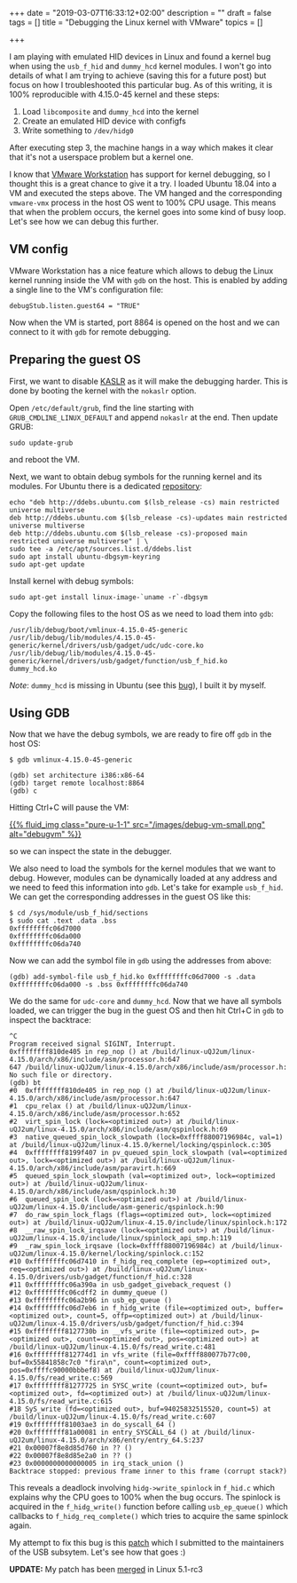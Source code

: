 +++
date = "2019-03-07T16:33:12+02:00"
description = ""
draft = false
tags = []
title = "Debugging the Linux kernel with VMware"
topics = []

+++

I am playing with emulated HID devices in Linux and found a kernel bug when using the `usb_f_hid` and `dummy_hcd` kernel modules.
I won't go into details of what I am trying to achieve (saving this for a future post) but focus on how I troubleshooted this
particular bug. As of this writing, it is 100% reproducible with 4.15.0-45 kernel and these steps:

 1. Load `libcomposite` and `dummy_hcd` into the kernel
 2. Create an emulated HID device with configfs
 3. Write something to `/dev/hidg0`

After executing step 3, the machine hangs in a way which makes it clear that it's not a userspace problem but a kernel one.

I know that [VMware Workstation](https://www.vmware.com/products/workstation-pro.html) has support for kernel debugging, so 
I thought this is a great chance to give it a try.
I loaded Ubuntu 18.04 into a VM and executed the steps above. The VM hanged and the corresponding `vmware-vmx` process in the
host OS went to 100% CPU usage. This means that when the problem occurs, the kernel goes into some kind of busy loop.
Let's see how we can debug this further.

VM config
---
VMware Workstation has a nice feature which allows to debug the Linux kernel running inside the VM with `gdb` on the host.
This is enabled by adding a single line to the VM's configuration file:

```
debugStub.listen.guest64 = "TRUE"
```

Now when the VM is started, port 8864 is opened on the host and we can connect to it with `gdb` for remote debugging.

Preparing the guest OS
---
First, we want to disable [KASLR](https://en.wikipedia.org/wiki/Address_space_layout_randomization) 
as it will make the debugging harder. This is done by booting the kernel with the `nokaslr` option.

Open `/etc/default/grub`, find the line starting with `GRUB_CMDLINE_LINUX_DEFAULT` and append `nokaslr` at the end.
Then update GRUB:

`sudo update-grub`

and reboot the VM.

Next, we want to obtain debug symbols for the running kernel and its modules.
For Ubuntu there is a dedicated [repository](https://wiki.ubuntu.com/Debug%20Symbol%20Packages#Getting_-dbgsym.ddeb_packages):

```
echo "deb http://ddebs.ubuntu.com $(lsb_release -cs) main restricted universe multiverse
deb http://ddebs.ubuntu.com $(lsb_release -cs)-updates main restricted universe multiverse
deb http://ddebs.ubuntu.com $(lsb_release -cs)-proposed main restricted universe multiverse" | \
sudo tee -a /etc/apt/sources.list.d/ddebs.list
sudo apt install ubuntu-dbgsym-keyring
sudo apt-get update
```

Install kernel with debug symbols:

```
sudo apt-get install linux-image-`uname -r`-dbgsym
```

Copy the following files to the host OS as we need to load them into `gdb`:

```
/usr/lib/debug/boot/vmlinux-4.15.0-45-generic
/usr/lib/debug/lib/modules/4.15.0-45-generic/kernel/drivers/usb/gadget/udc/udc-core.ko
/usr/lib/debug/lib/modules/4.15.0-45-generic/kernel/drivers/usb/gadget/function/usb_f_hid.ko
dummy_hcd.ko
```
_Note_: `dummy_hcd` is missing in Ubuntu (see this [bug](https://bugs.launchpad.net/ubuntu/+source/linux/+bug/1073089)), I built it by myself.

Using GDB
---
Now that we have the debug symbols, we are ready to fire off `gdb` in the host OS:

```
$ gdb vmlinux-4.15.0-45-generic

(gdb) set architecture i386:x86-64
(gdb) target remote localhost:8864
(gdb) c
```
Hitting Ctrl+C will pause the VM:

[{{% fluid_img class="pure-u-1-1" src="/images/debug-vm-small.png" alt="debugvm" %}}](/images/debug-vm.png "debugvm")

so we can inspect the state in the debugger.

We also need to load the symbols for the kernel modules that we want to debug.
However, modules can be dynamically loaded at any address and we need to feed this information into `gdb`.
Let's take for example `usb_f_hid`. We can get the corresponding addresses in the guest OS like this:

```
$ cd /sys/module/usb_f_hid/sections
$ sudo cat .text .data .bss 
0xffffffffc06d7000
0xffffffffc06da000
0xffffffffc06da740
```

Now we can add the symbol file in `gdb` using the addresses from above:

```
(gdb) add-symbol-file usb_f_hid.ko 0xffffffffc06d7000 -s .data 0xffffffffc06da000 -s .bss 0xffffffffc06da740
```

We do the same for `udc-core` and `dummy_hcd`.
Now that we have all symbols loaded, we can trigger the bug in the guest OS and then hit Ctrl+C in `gdb` to
inspect the backtrace:

```
^C
Program received signal SIGINT, Interrupt.
0xffffffff810de405 in rep_nop () at /build/linux-uQJ2um/linux-4.15.0/arch/x86/include/asm/processor.h:647
647 /build/linux-uQJ2um/linux-4.15.0/arch/x86/include/asm/processor.h: No such file or directory.
(gdb) bt
#0  0xffffffff810de405 in rep_nop () at /build/linux-uQJ2um/linux-4.15.0/arch/x86/include/asm/processor.h:647
#1  cpu_relax () at /build/linux-uQJ2um/linux-4.15.0/arch/x86/include/asm/processor.h:652
#2  virt_spin_lock (lock=<optimized out>) at /build/linux-uQJ2um/linux-4.15.0/arch/x86/include/asm/qspinlock.h:69
#3  native_queued_spin_lock_slowpath (lock=0xffff88007196984c, val=1) at /build/linux-uQJ2um/linux-4.15.0/kernel/locking/qspinlock.c:305
#4  0xffffffff8199f407 in pv_queued_spin_lock_slowpath (val=<optimized out>, lock=<optimized out>) at /build/linux-uQJ2um/linux-4.15.0/arch/x86/include/asm/paravirt.h:669
#5  queued_spin_lock_slowpath (val=<optimized out>, lock=<optimized out>) at /build/linux-uQJ2um/linux-4.15.0/arch/x86/include/asm/qspinlock.h:30
#6  queued_spin_lock (lock=<optimized out>) at /build/linux-uQJ2um/linux-4.15.0/include/asm-generic/qspinlock.h:90
#7  do_raw_spin_lock_flags (flags=<optimized out>, lock=<optimized out>) at /build/linux-uQJ2um/linux-4.15.0/include/linux/spinlock.h:172
#8  __raw_spin_lock_irqsave (lock=<optimized out>) at /build/linux-uQJ2um/linux-4.15.0/include/linux/spinlock_api_smp.h:119
#9  _raw_spin_lock_irqsave (lock=0xffff88007196984c) at /build/linux-uQJ2um/linux-4.15.0/kernel/locking/spinlock.c:152
#10 0xffffffffc06d7410 in f_hidg_req_complete (ep=<optimized out>, req=<optimized out>) at /build/linux-uQJ2um/linux-4.15.0/drivers/usb/gadget/function/f_hid.c:328
#11 0xffffffffc06a390a in usb_gadget_giveback_request ()
#12 0xffffffffc06cdff2 in dummy_queue ()
#13 0xffffffffc06a2b96 in usb_ep_queue ()
#14 0xffffffffc06d7eb6 in f_hidg_write (file=<optimized out>, buffer=<optimized out>, count=5, offp=<optimized out>) at /build/linux-uQJ2um/linux-4.15.0/drivers/usb/gadget/function/f_hid.c:394
#15 0xffffffff8127730b in __vfs_write (file=<optimized out>, p=<optimized out>, count=<optimized out>, pos=<optimized out>) at /build/linux-uQJ2um/linux-4.15.0/fs/read_write.c:481
#16 0xffffffff812774d1 in vfs_write (file=0xffff880077b77c00, buf=0x55841858c7c0 "fira\n", count=<optimized out>, pos=0xffffc90000bbbef8) at /build/linux-uQJ2um/linux-4.15.0/fs/read_write.c:569
#17 0xffffffff81277725 in SYSC_write (count=<optimized out>, buf=<optimized out>, fd=<optimized out>) at /build/linux-uQJ2um/linux-4.15.0/fs/read_write.c:615
#18 SyS_write (fd=<optimized out>, buf=94025832515520, count=5) at /build/linux-uQJ2um/linux-4.15.0/fs/read_write.c:607
#19 0xffffffff81003ae3 in do_syscall_64 ()
#20 0xffffffff81a00081 in entry_SYSCALL_64 () at /build/linux-uQJ2um/linux-4.15.0/arch/x86/entry/entry_64.S:237
#21 0x00007f8e8d85d760 in ?? ()
#22 0x00007f8e8d85e2a0 in ?? ()
#23 0x0000000000000005 in irq_stack_union ()
Backtrace stopped: previous frame inner to this frame (corrupt stack?)
```

This reveals a deadlock involving `hidg->write_spinlock` in `f_hid.c` which explains why the CPU goes to 100% when the bug occurs.
The spinlock is acquired in the `f_hidg_write()` function before calling `usb_ep_queue()` which callbacks to `f_hidg_req_complete()` which
tries to acquire the same spinlock again.

My attempt to fix this bug is this [patch](https://www.spinics.net/lists/linux-usb/msg177735.html) which I submitted to the maintainers of the USB subsytem.
Let's see how that goes :)

**UPDATE:** My patch has been [merged](https://github.com/torvalds/linux/commit/072684e8c58d17e853f8e8b9f6d9ce2e58d2b036) in Linux 5.1-rc3
